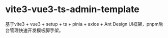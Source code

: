 # vite3-vue3-ts-admin-template
基于vite3 + vue3 + setup + ts + pinia + axios + Ant Design UI框架，pnpm后台管理快速开发模板脚手架。
